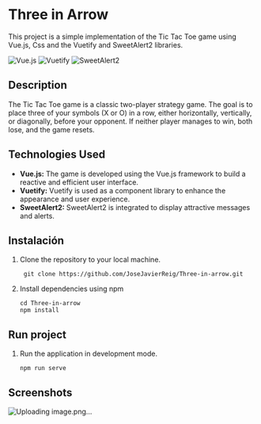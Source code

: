 # Three in Arrow

This project is a simple implementation of the Tic Tac Toe game using Vue.js, Css and the Vuetify and SweetAlert2 libraries.  

   ![Vue.js](https://img.shields.io/badge/Vue.js-%234FC08D.svg?&style=for-the-badge&logo=vue.js&logoColor=white) ![Vuetify](https://img.shields.io/badge/Vuetify-%231867C0.svg?&style=for-the-badge&logo=vuetify&logoColor=white) ![SweetAlert2](https://img.shields.io/badge/SweetAlert2-%23E44D26.svg?&style=for-the-badge&logo=sweetalert&logoColor=white)

## Description
The Tic Tac Toe game is a classic two-player strategy game. The goal is to place three of your symbols (X or O) in a row, either horizontally, vertically, or diagonally, before your opponent. If neither player manages to win, both lose, and the game resets.

## Technologies Used
- **Vue.js:** The game is developed using the Vue.js framework to build a reactive and efficient user interface.
- **Vuetify:** Vuetify is used as a component library to enhance the appearance and user experience.
- **SweetAlert2:** SweetAlert2 is integrated to display attractive messages and alerts.

## Instalación 
1. Clone the repository to your local machine.
   ```
    git clone https://github.com/JoseJavierReig/Three-in-arrow.git
   ```
2. Install dependencies using npm
   ```
   cd Three-in-arrow
   npm install
   ```

## Run project
1. Run the application in development mode.
   ```
   npm run serve
   ```

## Screenshots
![Uploading image.png…]()



